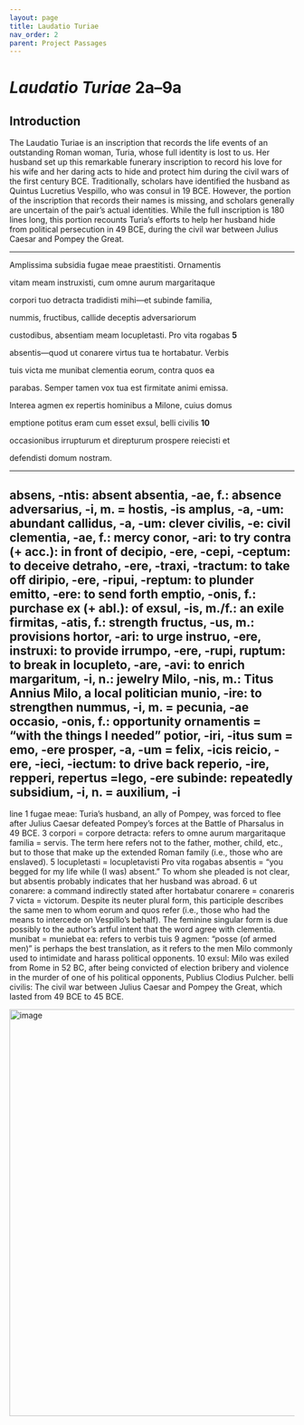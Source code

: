 ```yaml
---
layout: page
title: Laudatio Turiae
nav_order: 2
parent: Project Passages
---
```


# *Laudatio Turiae* 2a–9a

## Introduction

The Laudatio Turiae is an inscription that records the life events of an outstanding Roman woman, Turia, whose full identity is lost to us. Her husband set up this remarkable funerary inscription to record his love for
his wife and her daring acts to hide and protect him during the civil wars of the first century BCE. Traditionally, scholars have identified the husband as Quintus Lucretius Vespillo, who was consul in 19 BCE. However, the portion of the inscription that records their names is missing, and scholars generally are uncertain of the pair’s actual identities. While the full inscription is 180 lines long, this portion recounts Turia’s efforts to help her husband hide from political persecution in 49 BCE, during the civil war between Julius Caesar and Pompey the Great.

---------------

Amplissima subsidia fugae meae praestitisti. Ornamentis

vitam meam instruxisti, cum omne aurum margaritaque

corpori tuo detracta tradidisti mihi—et subinde familia,

nummis, fructibus, callide deceptis adversariorum

custodibus, absentiam meam locupletasti. Pro vita rogabas	**5**

absentis—quod ut conarere virtus tua te hortabatur. Verbis

tuis victa me munibat clementia eorum, contra quos ea

parabas. Semper tamen vox tua est firmitate animi emissa.

Interea agmen ex repertis hominibus a Milone, cuius domus

emptione potitus eram cum esset exsul, belli civilis			**10**

occasionibus irrupturum et direpturum prospere reiecisti et

defendisti domum nostram.


---------------
 
absens, -ntis: absent
absentia, -ae, f.: absence
adversarius, -i, m. = hostis, -is
amplus, -a, -um: abundant
callidus, -a, -um: clever
civilis, -e: civil
clementia, -ae, f.: mercy
conor, -ari: to try
contra (+ acc.): in front of
decipio, -ere, -cepi, -ceptum: to deceive
detraho, -ere, -traxi, -tractum: to take off
diripio, -ere, -ripui, -reptum: to plunder
emitto, -ere: to send forth
emptio, -onis, f.: purchase
ex (+ abl.): of
exsul, -is, m./f.: an exile
firmitas, -atis, f.: strength
fructus, -us, m.: provisions
hortor, -ari: to urge
instruo, -ere, instruxi: to provide
irrumpo, -ere, -rupi, ruptum: to break in
locupleto, -are, -avi: to enrich
margaritum, -i, n.: jewelry
Milo, -nis, m.: Titus Annius Milo, a local politician
munio, -ire: to strengthen
nummus, -i, m. = pecunia, -ae
occasio, -onis, f.: opportunity
ornamentis = “with the things I needed”
potior, -iri, -itus sum = emo, -ere
prosper, -a, -um = felix, -icis
reicio, -ere, -ieci, -iectum: to drive back
reperio, -ire, repperi, repertus =lego, -ere
subinde: repeatedly
subsidium, -i, n. = auxilium, -i 
 
--------------

line 1 	fugae meae: Turia’s husband, an ally of Pompey, was forced to flee after Julius Caesar defeated Pompey’s forces at the Battle of Pharsalus in 49 BCE.
        3 	corpori = corpore
 	detracta: refers to omne aurum margaritaque
 	familia = servis. The term here refers not to the father, mother, child, etc., but to those that make up the extended Roman family (i.e., those who are enslaved).
        5 	locupletasti = locupletavisti
 	Pro vita rogabas absentis = “you begged for my life while (I was) absent.”  To whom she pleaded is not clear, but absentis probably indicates that her husband was abroad.
        6 	ut conarere: a command indirectly stated after hortabatur
 	conarere = conareris
        7 	victa = victorum. Despite its neuter plural form, this participle describes the same men to whom eorum and quos refer (i.e., those who had the means to intercede on Vespillo’s behalf). The feminine singular form is due possibly to the author’s artful intent that the word agree with clementia.
 	munibat = muniebat
 	ea: refers to verbis tuis
        9 	agmen: “posse (of armed men)” is perhaps the best translation, as it refers to the men Milo commonly used to intimidate and harass political opponents.
      10 	exsul: Milo was exiled from Rome in 52 BC, after being convicted of election bribery and violence in the murder of one of his political opponents, Publius Clodius Pulcher.
 	belli civilis: The civil war between Julius Caesar and Pompey the Great, which lasted from 49 BCE to 45 BCE.

<img width="540" height="719" alt="image" src="https://github.com/user-attachments/assets/26e7566f-4d40-4112-a995-1c53edfe6cd9" />
